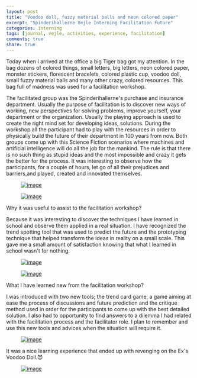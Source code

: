 ```yaml
---
layout: post
title: "Voodoo doll, fuzzy material balls and neon colored paper"
excerpt: "Spinderihallerne Vejle Interning Facilitation Future"
categories: interning
tags: [journal, vejle, activities, experience, facilitation]
comments: true
share: true
---
```


Today when I arrived at the office a big Tiger bag got my attention. In the bag dozens of colored things, small letters, big letters, neon colored paper, monster stickers, florescent bracelets, colored plastic cup, voodoo doll, small fuzzy material balls and many other crazy, colored resources. This bag full of madness was used for a facilitation workshop.

 The facilitated group was the Spinderihallerne's purchase and insurance department. Usually the purpose of facilitation is to discover new ways of working, new perspectives for solving problems, improve yourself, your department or the organization. Usually the playing approach is used to create the right mind set for developing ideas, solutions. During the workshop all the participant had to play with the resources in order to physically build the future of their department in 100 years from now. Both groups come up with this Science Fiction scenarios where machines and artificial intelligence will do all the job for the mankind. The rule is that there is no such thing as stupid ideas and the most impossible and crazy it gets the better for the process. It was interesting to observe how the participants, for a couple of hours, let go of all their prejudices and barriers,and played, created and innovated themselves.

 <figure>
 	<a href="{{site.url}}/images/interning/10-09-2015/11994242_896947383714438_88399420_n.jpg"><img src="{{site.url}}/images/interning/10-09-2015/11994242_896947383714438_88399420_n.jpg" alt="image"></a>
 </figure>

 <figure>
 	<a href="{{site.url}}/images/interning/10-09-2015/11850966_896947393714437_1689459727_n(1).jpg"><img src="{{site.url}}/images/interning/10-09-2015/11850966_896947393714437_1689459727_n(1).jpg" alt="image"></a>
 </figure>

Why it was useful to assist to the facilitation workshop?

Because it was interesting to discover the techniques I have learned in school and observe them applied in a real situation. I have recognized the trend spotting tool that was used to predict the future and the prototyping technique that helped transform the ideas in reality on a small scale. This gave me a small amount of satisfaction knowing that what I learned in school wasn't for nothing.

<figure>
	<a href="{{site.url}}/images/interning/10-09-2015/11998623_896947593714417_465724184_n.jpg"><img src="{{site.url}}/images/interning/0-09-2015/11998623_896947593714417_465724184_n.jpg" alt="image"></a>
</figure>

<figure>
	<a href="{{site.url}}/images/interning/07-09-2015/12016696_896947597047750_1589249363_n.jpg"><img src="{{site.url}}/images/interning/07-09-2015/12016696_896947597047750_1589249363_n.jpg" alt="image"></a>
</figure>

What I have learned new from the facilitation workshop?

I was introduced with two new tools; the trend card game, a game aiming at ease the process of discussions and future prediction and the critique method used in order for the participants to come up with the best detailed solution. I also had to opportunity to find answers to a dilemma I had related with the facilitation process and the facilitator role.  I plan to remember and use this new tools and advices when the situation will require it.

<figure>
	<a href="{{site.url}}/images/interning/10-09-2015/11992582_896947407047769_680742025_n.jpg"><img src="{{site.url}}/images/interning/10-09-2015/11992582_896947407047769_680742025_n.jpg" alt="image"></a>
</figure>

It was a nice learning experience that ended up with revenging on the Ex's Voodoo Doll.:smiling_imp:

<figure>
	<a href="{{site.url}}/images/interning/10-09-2015/12007096_896947577047752_458762423_n.jpg"><img src="{{site.url}}/images/interning/10-09-2015/12007096_896947577047752_458762423_n.jpg" alt="image"></a>
</figure>
